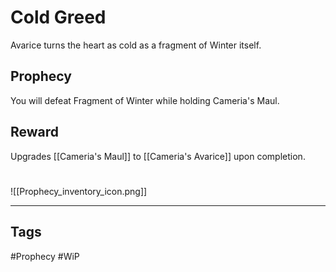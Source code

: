 # Cold Greed
Avarice turns the heart as cold as a fragment of Winter itself.
## Prophecy
You will defeat Fragment of Winter while holding Cameria's Maul.
## Reward
Upgrades [[Cameria's Maul]] to [[Cameria's Avarice]] upon completion. 

#
![[Prophecy_inventory_icon.png]]

---
## Tags
#Prophecy
#WiP 